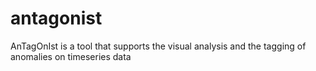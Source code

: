 # antagonist
AnTagOnIst is a tool that supports the visual analysis and the tagging of anomalies on timeseries data
